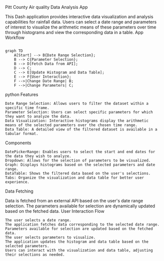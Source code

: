 Pitt County Air quality Data Analysis App

This Dash application provides interactive data visualization and analysis capabilities for rainfall data. Users can select a date range and parameters of interest to visualize the arithmetic means of these parameters over time through histograms and view the corresponding data in a table.
App Workflow

```mermaid

graph TD
    A[Start] --> B{Date Range Selection};
    B --> C{Parameter Selection};
    B --> D[Fetch Data from API];
    D --> C;
    C --> E[Update Histogram and Data Table];
    E --> F{User Interaction};
    F -->|Change Date Range| B;
    F -->|Change Parameters| C;
```
 python
Features

    Date Range Selection: Allows users to filter the dataset within a specific time frame.
    Parameter Selection: Users can select specific parameters for which they want to analyze the data.
    Data Visualization: Interactive histograms display the arithmetic means of the selected parameters over the chosen time range.
    Data Table: A detailed view of the filtered dataset is available in a tabular format.

Components

    DatePickerRange: Enables users to select the start and end dates for the data they wish to analyze.
    Dropdown: Allows for the selection of parameters to be visualized.
    Graph: Displays histograms based on the selected parameters and date range.
    DataTable: Shows the filtered data based on the user's selections.
    Tabs: Organize the visualization and data table for better user experience.

Data Fetching

Data is fetched from an external API based on the user's date range selection. The parameters available for selection are dynamically updated based on the fetched data.
User Interaction Flow

    The user selects a date range.
    The application fetches data corresponding to the selected date range.
    Parameters available for selection are updated based on the fetched data.
    The user selects parameters to visualize.
    The application updates the histogram and data table based on the selected parameters.
    Users can interact with the visualization and data table, adjusting their selections as needed.

